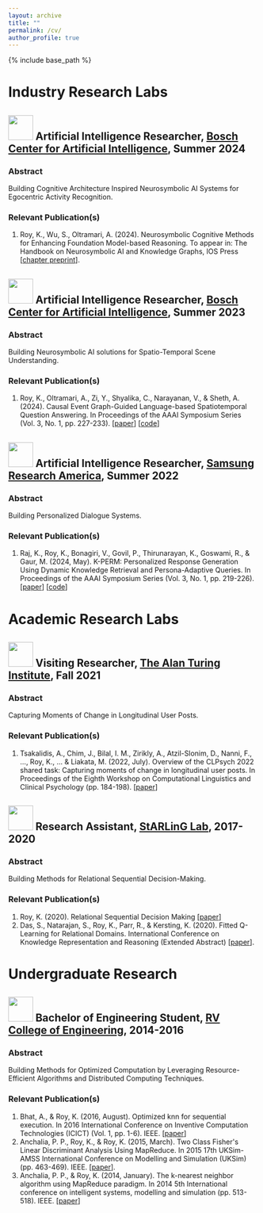 ```yaml
---
layout: archive
title: ""
permalink: /cv/
author_profile: true
---
```


{% include base_path %}

# Industry Research Labs
## <img src="https://github.com/kauroy1994/home/assets/57400980/8891649c-c178-41b9-8182-18d9c138fc95" width="50" height="50"> Artificial Intelligence Researcher, [Bosch Center for Artificial Intelligence](https://www.bosch-ai.com/), Summer 2024
###  Abstract
Building Cognitive Architecture Inspired Neurosymbolic AI Systems for Egocentric Activity Recognition.
### Relevant Publication(s)
1. Roy, K., Wu, S., Oltramari, A. (2024). Neurosymbolic Cognitive Methods for Enhancing Foundation Model-based Reasoning. To appear in: The Handbook on Neurosymbolic AI and Knowledge Graphs, IOS Press [[chapter preprint](https://scholarcommons.sc.edu/cgi/viewcontent.cgi?article=1331&context=csce_facpub)].

## <img src="https://github.com/kauroy1994/home/assets/57400980/8891649c-c178-41b9-8182-18d9c138fc95" width="50" height="50"> Artificial Intelligence Researcher, [Bosch Center for Artificial Intelligence](https://www.bosch-ai.com/), Summer 2023
###  Abstract
Building Neurosymbolic AI solutions for Spatio-Temporal Scene Understanding.
### Relevant Publication(s)
1. Roy, K., Oltramari, A., Zi, Y., Shyalika, C., Narayanan, V., & Sheth, A. (2024). Causal Event Graph-Guided Language-based Spatiotemporal Question Answering. In Proceedings of the AAAI Symposium Series (Vol. 3, No. 1, pp. 227-233). [[paper](https://ojs.aaai.org/index.php/AAAI-SS/article/view/31204)] [[code](https://github.com/kauroy1994/CEG-QA)]

## <img src="https://github.com/kauroy1994/home/assets/57400980/fb8570c9-f216-43e4-ad94-7e34d435e81f" width="50" height="50"> Artificial Intelligence Researcher, [Samsung Research America](https://www.linkedin.com/company/sra-samsungreasearchamerica/), Summer 2022
###  Abstract
Building Personalized Dialogue Systems.

### Relevant Publication(s)
1. Raj, K., Roy, K., Bonagiri, V., Govil, P., Thirunarayan, K., Goswami, R., & Gaur, M. (2024, May). K-PERM: Personalized Response Generation Using Dynamic Knowledge Retrieval and Persona-Adaptive Queries. In Proceedings of the AAAI Symposium Series (Vol. 3, No. 1, pp. 219-226). [[paper](https://ojs.aaai.org/index.php/AAAI-SS/article/view/31203)] [[code](https://github.com/kanak8278/DialogKPERM)]

# Academic Research Labs
## <img src="https://github.com/kauroy1994/home/assets/57400980/9b93393b-d4ae-49c0-8530-38e054fc5dda" width="50" height="50"> Visiting Researcher, [The Alan Turing Institute](https://www.linkedin.com/school/the-alan-turing-institute/), Fall 2021
###  Abstract
Capturing Moments of Change in Longitudinal User Posts.

### Relevant Publication(s)
1. Tsakalidis, A., Chim, J., Bilal, I. M., Zirikly, A., Atzil-Slonim, D., Nanni, F., ..., Roy, K., ... & Liakata, M. (2022, July). Overview of the CLPsych 2022 shared task: Capturing moments of change in longitudinal user posts. In Proceedings of the Eighth Workshop on Computational Linguistics and Clinical Psychology (pp. 184-198). [[paper](https://aclanthology.org/2022.clpsych-1.16.pdf)]

## <img src="https://github.com/kauroy1994/home/assets/57400980/1c47b9bd-0afc-415e-b02e-e8aea865c00c" width="50" height="50"> Research Assistant, [StARLinG Lab](https://starling.utdallas.edu/), 2017-2020
###  Abstract
Building Methods for Relational Sequential Decision-Making.

### Relevant Publication(s)
1. Roy, K. (2020). Relational Sequential Decision Making [[paper](https://scholarcommons.sc.edu/cgi/viewcontent.cgi?article=1604&context=aii_fac_pub)]
2. Das, S., Natarajan, S., Roy, K., Parr, R., & Kersting, K. (2020). Fitted Q-Learning for Relational Domains. International Conference on Knowledge Representation and Reasoning (Extended Abstract) [[paper](https://starling.utdallas.edu/assets/pdfs/KR_Fitted_Q.pdf)].

# Undergraduate Research
## <img src="https://github.com/kauroy1994/home/assets/57400980/ffdf1f5e-e6b8-440f-be32-2a6d7565c2dd" width="50" height="50"> Bachelor of Engineering Student, [RV College of Engineering](https://www.linkedin.com/groups/96169/), 2014-2016
###  Abstract
Building Methods for Optimized Computation by Leveraging Resource-Efficient Algorithms and Distributed Computing Techniques.

### Relevant Publication(s)
1. Bhat, A., & Roy, K. (2016, August). Optimized knn for sequential execution. In 2016 International Conference on Inventive Computation Technologies (ICICT) (Vol. 1, pp. 1-6). IEEE. [[paper](https://ieeexplore.ieee.org/iel7/7811903/7823173/07823178.pdf?casa_token=ZOy8lMmBB5YAAAAA:O_-aSpGanoTyZg2Ezy09Xny96Pwy4gNyj34zY88r3RZP249afCiOfyMRQHI5sdVR6XdPUH4fiBI)]
2. Anchalia, P. P., Roy, K., & Roy, K. (2015, March). Two Class Fisher's Linear Discriminant Analysis Using MapReduce. In 2015 17th UKSim-AMSS International Conference on Modelling and Simulation (UKSim) (pp. 463-469). IEEE. [[paper](https://uksim.info/uksim2015/data/8713a463.pdf)].
3. Anchalia, P. P., & Roy, K. (2014, January). The k-nearest neighbor algorithm using MapReduce paradigm. In 2014 5th International conference on intelligent systems, modelling and simulation (pp. 513-518). IEEE. [[paper](https://ijssst.info/Vol-15/No-3/data/3857a513.pdf)]


